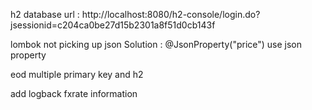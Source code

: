 h2 database url : 
http://localhost:8080/h2-console/login.do?jsessionid=c204ca0be27d15b2301a8f51d0cb143f


lombok not picking up json
Solution : @JsonProperty("price") use json property


eod multiple primary key and h2


add logback 
fxrate information
